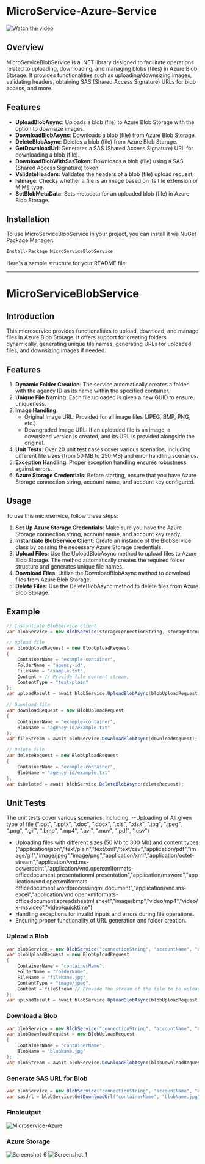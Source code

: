 # MicroService-Azure-Service
[![Watch the video](https://cdn.loom.com/sessions/thumbnails/e35fd2004f6042ca8d7166e2bd109c31-with-play.jpg)](https://www.loom.com/embed/e35fd2004f6042ca8d7166e2bd109c31?sid=4df997e8-162b-445c-9547-60feaf21f285)

## Overview

MicroServiceBlobService is a .NET library designed to facilitate operations related to uploading, downloading, and managing blobs (files) in Azure Blob Storage. It provides functionalities such as uploading/downsizing images, validating headers, obtaining SAS (Shared Access Signature) URLs for blob access, and more.

## Features

- **UploadBlobAsync**: Uploads a blob (file) to Azure Blob Storage with the option to downsize images.
- **DownloadBlobAsync**: Downloads a blob (file) from Azure Blob Storage.
- **DeleteBlobAsync**: Deletes a blob (file) from Azure Blob Storage.
- **GetDownloadUrl**: Generates a SAS (Shared Access Signature) URL for downloading a blob (file).
- **DownloadBlobWithSasToken**: Downloads a blob (file) using a SAS (Shared Access Signature) token.
- **ValidateHeaders**: Validates the headers of a blob (file) upload request.
- **IsImage**: Checks whether a file is an image based on its file extension or MIME type.
- **SetBlobMetaData**: Sets metadata for an uploaded blob (file) in Azure Blob Storage.

## Installation

To use MicroServiceBlobService in your project, you can install it via NuGet Package Manager:

```bash
Install-Package MicroServiceBlobService
```


Here's a sample structure for your README file:

---

# MicroServiceBlobService

## Introduction
This microservice provides functionalities to upload, download, and manage files in Azure Blob Storage. It offers support for creating folders dynamically, generating unique file names, generating URLs for uploaded files, and downsizing images if needed.

## Features
1. **Dynamic Folder Creation**: The service automatically creates a folder with the agency ID as its name within the specified container.
2. **Unique File Naming**: Each file uploaded is given a new GUID to ensure uniqueness.
3. **Image Handling**:
   - Original Image URL: Provided for all image files (JPEG, BMP, PNG, etc.).
   - Downgraded Image URL: If an uploaded file is an image, a downsized version is created, and its URL is provided alongside the original.
4. **Unit Tests**: Over 20 unit test cases cover various scenarios, including different file sizes (from 50 MB to 250 MB) and error handling scenarios.
5. **Exception Handling**: Proper exception handling ensures robustness against errors.
6. **Azure Storage Credentials**: Before starting, ensure that you have Azure Storage connection string, account name, and account key configured.

## Usage
To use this microservice, follow these steps:
1. **Set Up Azure Storage Credentials**: Make sure you have the Azure Storage connection string, account name, and account key ready.
2. **Instantiate BlobService Client**: Create an instance of the BlobService class by passing the necessary Azure Storage credentials.
3. **Upload Files**: Use the UploadBlobAsync method to upload files to Azure Blob Storage. The method automatically creates the required folder structure and generates unique file names.
4. **Download Files**: Utilize the DownloadBlobAsync method to download files from Azure Blob Storage.
5. **Delete Files**: Use the DeleteBlobAsync method to delete files from Azure Blob Storage.

## Example
```csharp
// Instantiate BlobService client
var blobService = new BlobService(storageConnectionString, storageAccountName, storageAccountKey);

// Upload file
var blobUploadRequest = new BlobUploadRequest
{
    ContainerName = "example-container",
    FolderName = "agency-id",
    FileName = "example.txt",
    Content = // Provide file content stream,
    ContentType = "text/plain"
};
var uploadResult = await blobService.UploadBlobAsync(blobUploadRequest);

// Download file
var downloadRequest = new BlobUploadRequest
{
    ContainerName = "example-container",
    BlobName = "agency-id/example.txt"
};
var fileStream = await blobService.DownloadBlobAsync(downloadRequest);

// Delete file
var deleteRequest = new BlobUploadRequest
{
    ContainerName = "example-container",
    BlobName = "agency-id/example.txt"
};
var isDeleted = await blobService.DeleteBlobAsync(deleteRequest);
```

## Unit Tests
The unit tests cover various scenarios, including:
--Uploading of All given type of file (".ppt", ".pptx", ".doc", ".docx", ".xls", ".xlsx", ".jpg", ".jpeg", ".png", ".gif", ".bmp", ".mp4", ".avi", ".mov", ".pdf", ".csv")
- Uploading files with different sizes (50 Mb to 300 Mb) and content types ("application/json","text/plain","text/xml","text/csv","application/pdf","image/gif","image/jpeg","image/png","application/xml","application/octet-stream","application/vnd.ms-powerpoint","application/vnd.openxmlformats-officedocument.presentationml.presentation","application/msword","application/vnd.openxmlformats-officedocument.wordprocessingml.document","application/vnd.ms-excel","application/vnd.openxmlformats-officedocument.spreadsheetml.sheet","image/bmp","video/mp4","video/x-msvideo","video/quicktime") 
- Handling exceptions for invalid inputs and errors during file operations.
- Ensuring proper functionality of URL generation and folder creation.

### Upload a Blob
```csharp
var blobService = new BlobService("connectionString", "accountName", "accountKey");
var blobUploadRequest = new BlobUploadRequest
{
    ContainerName = "containerName",
    FolderName = "folderName",
    FileName = "fileName.jpg",
    ContentType = "image/jpeg",
    Content = fileStream // Provide the stream of the file to be uploaded
};
var uploadResult = await blobService.UploadBlobAsync(blobUploadRequest);
```

### Download a Blob

```csharp
var blobService = new BlobService("connectionString", "accountName", "accountKey");
var blobDownloadRequest = new BlobUploadRequest
{
    ContainerName = "containerName",
    BlobName = "blobName.jpg"
};
var blobStream = await blobService.DownloadBlobAsync(blobDownloadRequest);
```

### Generate SAS URL for Blob

```csharp
var blobService = new BlobService("connectionString", "accountName", "accountKey");
var sasUrl = blobService.GetDownloadUrl("containerName", "blobName.jpg");
```

### Finaloutput 
![Microservice-Azure](https://github.com/AnujTheDev/MicroServiceAzureService/assets/141553432/f49968a4-3717-49b9-a7b6-f41b0099633f)

### Azure Storage 
![Screenshot_6](https://github.com/AnujTheDev/MicroServiceAzureService/assets/141553432/ccee3676-3e3d-48c4-acff-999c6118d15c)
![Screenshot_1](https://github.com/AnujTheDev/MicroServiceAzureService/assets/141553432/6a135197-18d7-467d-a985-979385d65d67)


